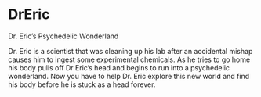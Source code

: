 # DrEric

Dr. Eric’s Psychedelic Wonderland

Dr. Eric is a scientist that was cleaning up his lab after an accidental mishap causes him to ingest some experimental chemicals. As he tries to go home his body pulls off Dr Eric’s head and begins to run into a psychedelic wonderland. Now you have to help Dr. Eric explore this new world and find his body before he is stuck as a head forever. 
